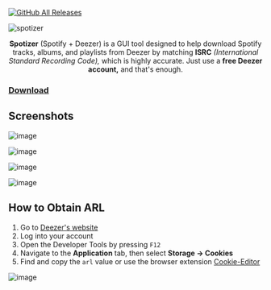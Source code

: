[![GitHub All Releases](https://img.shields.io/github/downloads/afkarxyz/Spotizer/total?style=for-the-badge)](https://github.com/afkarxyz/Spotizer/releases)

![spotizer](https://github.com/user-attachments/assets/9fb51592-2ee8-4c4c-8c4a-e6b3bf49c3f9)

<div align="center">
<b>Spotizer</b> (Spotify + Deezer) is a GUI tool designed to help download Spotify tracks, albums, and playlists from Deezer by matching <b>ISRC</b> <i>(International Standard Recording Code),</i> which is highly accurate. Just use a <b>free Deezer account,</b> and that's enough.
</div>

### [Download](https://github.com/afkarxyz/Spotizer/releases/download/v3.7/Spotizer.exe)

## Screenshots

![image](https://github.com/user-attachments/assets/ac93def8-6a01-407c-a749-bdd4737754ee)

![image](https://github.com/user-attachments/assets/b5943559-8916-4462-9b9b-7fa92d99ac1f)

![image](https://github.com/user-attachments/assets/ab429746-8426-4a36-a358-42b0398b7f68)

![image](https://github.com/user-attachments/assets/1189b6a2-f7e8-4e85-befe-b81ed5e143a1)

## How to Obtain ARL

1. Go to [Deezer's website](https://www.deezer.com/)
2. Log into your account
3. Open the Developer Tools by pressing `F12`
4. Navigate to the **Application** tab, then select **Storage → Cookies**
5. Find and copy the `arl` value or use the browser extension [Cookie-Editor](https://cookie-editor.com/)

![image](https://github.com/user-attachments/assets/936fceec-e476-410f-8975-a7875cca0de5)
